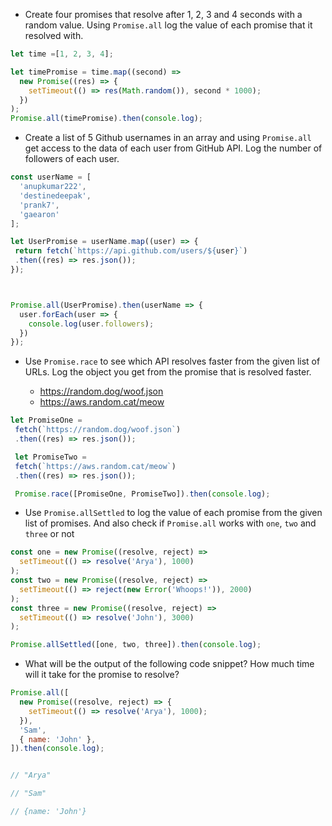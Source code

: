 - Create four promises that resolve after 1, 2, 3 and 4 seconds with a random value. Using `Promise.all` log the value of each promise that it resolved with.
```js
let time =[1, 2, 3, 4];

let timePromise = time.map((second) => 
  new Promise((res) => {
    setTimeout(() => res(Math.random()), second * 1000);
  })
);
Promise.all(timePromise).then(console.log);
```

- Create a list of 5 Github usernames in an array and using `Promise.all` get access to the data of each user from GitHub API. Log the number of followers of each user.

```js
const userName = [
  'anupkumar222',
  'destinedeepak',
  'prank7',
  'gaearon'
];

let UserPromise = userName.map((user) => {
 return fetch(`https://api.github.com/users/${user}`)
 .then((res) => res.json());
});



Promise.all(UserPromise).then(userName => {
  user.forEach(user => {
    console.log(user.followers);
  })
});
```

- Use `Promise.race` to see which API resolves faster from the given list of URLs. Log the object you get from the promise that is resolved faster.

  - https://random.dog/woof.json
  - https://aws.random.cat/meow

```js
let PromiseOne = 
 fetch(`https://random.dog/woof.json`)
 .then((res) => res.json());

 let PromiseTwo = 
 fetch(`https://aws.random.cat/meow`)
 .then((res) => res.json());

 Promise.race([PromiseOne, PromiseTwo]).then(console.log);

```
- Use `Promise.allSettled` to log the value of each promise from the given list of promises. And also check if `Promise.all` works with `one`, `two` and `three` or not

```js
const one = new Promise((resolve, reject) =>
  setTimeout(() => resolve('Arya'), 1000)
);
const two = new Promise((resolve, reject) =>
  setTimeout(() => reject(new Error('Whoops!')), 2000)
);
const three = new Promise((resolve, reject) =>
  setTimeout(() => resolve('John'), 3000)
);

Promise.allSettled([one, two, three]).then(console.log);
```

- What will be the output of the following code snippet? How much time will it take for the promise to resolve?

```js
Promise.all([
  new Promise((resolve, reject) => {
    setTimeout(() => resolve('Arya'), 1000);
  }),
  'Sam',
  { name: 'John' },
]).then(console.log);


// "Arya"

// "Sam"

// {name: 'John'}
```
